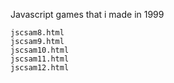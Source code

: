Javascript games that i made in 1999

```
jscsam8.html
jscsam9.html
jscsam10.html
jscsam11.html
jscsam12.html
```
